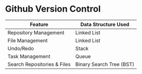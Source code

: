<h1>Github Version Control</h1>

| Feature                     | Data Structure Used      |
| --------------------------- | ------------------------ |
| Repository Management       | Linked List              |
| File Management             | Linked List              |
| Undo/Redo                   | Stack                    |
| Task Management             | Queue                    |
| Search Repositories & Files | Binary Search Tree (BST) |
